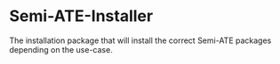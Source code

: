 # Semi-ATE-Installer
The installation package that will install the correct Semi-ATE packages depending on the use-case.
